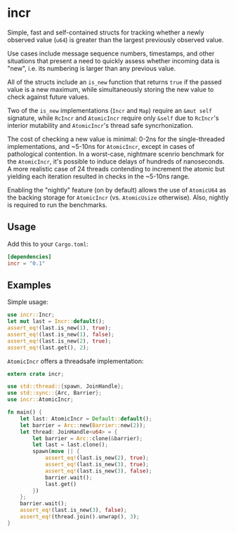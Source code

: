 # incr

Simple, fast and self-contained structs for tracking whether a newly observed
value (`u64`) is greater than the largest previously observed value.

Use cases include message sequence numbers, timestamps, and other situations
that present a need to quickly assess whether incoming data is "new", i.e. its
numbering is larger than any previous value.

All of the structs include an `is_new` function that returns `true` if the
passed value is a new maximum, while simultaneously storing the new value to
check against future values.

Two of the `is_new` implementations (`Incr` and `Map`) require an `&mut self`
signature, while `RcIncr` and `AtomicIncr` require only `&self` due to `RcIncr`'s
interior mutability and `AtomicIncr`'s thread safe syncrhonization.

The cost of checking a new value is minimal: 0-2ns for the single-threaded
implementations, and ~5-10ns for `AtomicIncr`, except in cases of pathological
contention. In a worst-case, nightmare scenrio benchmark for the `AtomicIncr`,
it's possible to induce delays of hundreds of nanoseconds. A more realistic
case of 24 threads contending to increment the atomic but yielding each iteration
resulted in checks in the ~5-10ns range.

Enabling the "nightly" feature (on by default) allows the use of `AtomicU64`
as the backing storage for `AtomicIncr` (vs. `AtomicUsize` otherwise). Also,
nightly is required to run the benchmarks.

## Usage

Add this to your `Cargo.toml`:

```toml
[dependencies]
incr = "0.1"
```

## Examples

Simple usage:

```rust
use incr::Incr;
let mut last = Incr::default();
assert_eq!(last.is_new(1), true);
assert_eq!(last.is_new(1), false);
assert_eq!(last.is_new(2), true);
assert_eq!(last.get(), 2);
```

`AtomicIncr` offers a threadsafe implementation:

```rust
extern crate incr;

use std::thread::{spawn, JoinHandle};
use std::sync::{Arc, Barrier};
use incr::AtomicIncr;

fn main() {
    let last: AtomicIncr = Default::default();
    let barrier = Arc::new(Barrier::new(2));
    let thread: JoinHandle<u64> = {
        let barrier = Arc::clone(&barrier);
        let last = last.clone();
        spawn(move || {
            assert_eq!(last.is_new(2), true);
            assert_eq!(last.is_new(3), true);
            assert_eq!(last.is_new(3), false);
            barrier.wait();
            last.get()
        })
    };
    barrier.wait();
    assert_eq!(last.is_new(3), false);
    assert_eq!(thread.join().unwrap(), 3);
}
```
